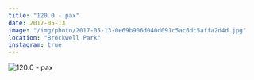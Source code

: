 ```yaml
---
title: "120.0 - pax"
date: 2017-05-13
image: "/img/photo/2017-05-13-0e69b906d040d091c5ac6dc5affa2d4d.jpg"
location: "Brockwell Park"
instagram: true
---
```


![120.0 - pax](/img/photo/2017-05-13-0e69b906d040d091c5ac6dc5affa2d4d.jpg)
